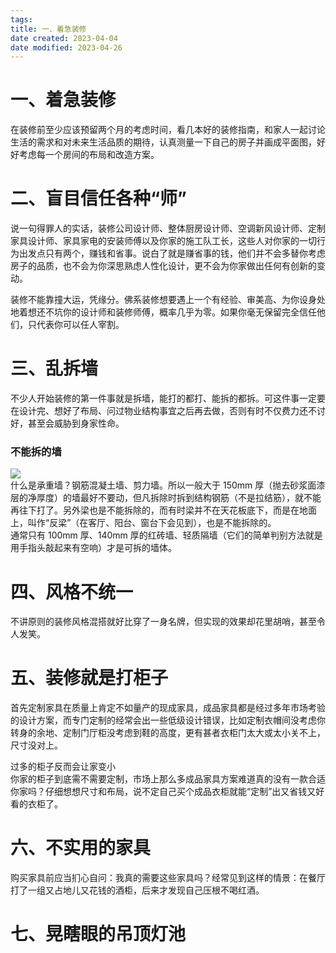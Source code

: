 ```yaml
---
tags:
title: 一、着急装修
date created: 2023-04-04
date modified: 2023-04-26
---
```


# 一、着急装修

在装修前至少应该预留两个月的考虑时间，看几本好的装修指南，和家人一起讨论生活的需求和对未来生活品质的期待，认真测量一下自己的房子并画成平面图，好好考虑每一个房间的布局和改造方案。

# 二、盲目信任各种“师”

说一句得罪人的实话，装修公司设计师、整体厨房设计师、空调新风设计师、定制家具设计师、家具家电的安装师傅以及你家的施工队工长，这些人对你家的一切行为出发点只有两个，赚钱和省事。说白了就是赚省事的钱，他们并不会多替你考虑房子的品质，也不会为你深思熟虑人性化设计，更不会为你家做出任何有创新的变动。

装修不能靠撞大运，凭缘分。佛系装修想要遇上一个有经验、审美高、为你设身处地着想还不坑你的设计师和装修师傅，概率几乎为零。如果你毫无保留完全信任他们，只代表你可以任人宰割。

# 三、乱拆墙

不少人开始装修的第一件事就是拆墙，能打的都打、能拆的都拆。可这件事一定要在设计完、想好了布局、问过物业结构事宜之后再去做，否则有时不仅费力还不讨好，甚至会威胁到身家性命。

### 不能拆的墙

![](https://chelsechen-img.oss-cn-hangzhou.aliyuncs.com/20230202111827.png)  
什么是承重墙？钢筋混凝土墙、剪力墙。所以一般大于 150mm 厚（抛去砂浆面漆层的净厚度）的墙最好不要动，但凡拆除时拆到结构钢筋（不是拉结筋），就不能再往下打了。另外梁也是不能拆除的，而有时梁并不在天花板底下，而是在地面上，叫作“反梁”（在客厅、阳台、窗台下会见到），也是不能拆除的。  
通常只有 100mm 厚、140mm 厚的红砖墙、轻质隔墙（它们的简单判别方法就是用手指头敲起来有空响）才是可拆的墙体。

# 四、风格不统一

不讲原则的装修风格混搭就好比穿了一身名牌，但实现的效果却花里胡哨，甚至令人发笑。

# 五、装修就是打柜子

首先定制家具在质量上肯定不如量产的现成家具，成品家具都是经过多年市场考验的设计方案，而专门定制的经常会出一些低级设计错误，比如定制衣帽间没考虑你转身的余地、定制门厅柜没考虑到鞋的高度，更有甚者衣柜门太大或太小关不上，尺寸没对上。

过多的柜子反而会让家变小  
你家的柜子到底需不需要定制，市场上那么多成品家具方案难道真的没有一款合适你家吗？仔细想想尺寸和布局，说不定自己买个成品衣柜就能“定制”出又省钱又好看的衣柜了。

# 六、不实用的家具

购买家具前应当扪心自问：我真的需要这些家具吗？经常见到这样的情景：在餐厅打了一组又占地儿又花钱的酒柜，后来才发现自己压根不喝红酒。

# 七、晃瞎眼的吊顶灯池
